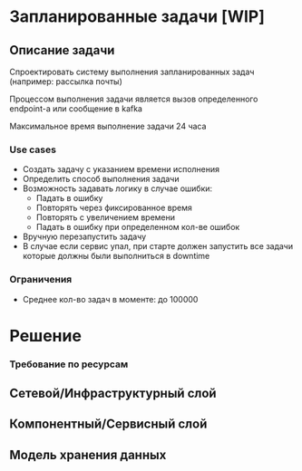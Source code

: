 # Запланированные задачи [WIP]

## Описание задачи

Спроектировать систему выполнения запланированных задач (например: рассылка почты)

Процессом выполнения задачи является вызов определенного endpoint-а или сообщение в kafka

Максимальное время выполнение задачи 24 часа

### Use cases

* Создать задачу с указанием времени исполнения
* Определить способ выполнения задачи
* Возможность задавать логику в случае ошибки: 
  * Падать в ошибку
  * Повторять через фиксированное время
  * Повторять с увеличением времени
  * Падать в ошибку при определенном кол-ве ошибок
* Вручную перезапустить задачу
* В случае если сервис упал, при старте должен запустить все задачи которые должны были выполниться в downtime 

### Ограничения

* Среднее кол-во задач в моменте: до 100000

# Решение

### Требование по ресурсам

## Сетевой/Инфраструктурный слой

## Компонентный/Сервисный слой

## Модель хранения данных
